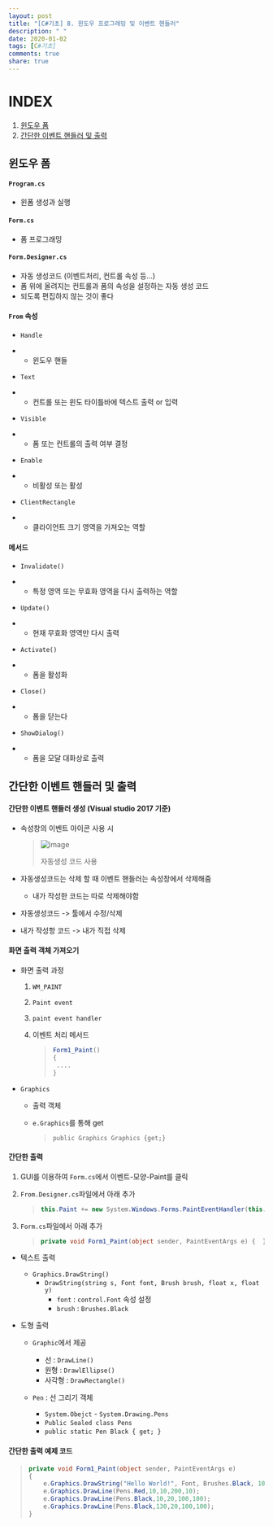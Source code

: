```yaml
---
layout: post
title: "[C#기초] 8. 윈도우 프로그래밍 및 이벤트 핸들러"
description: " "
date: 2020-01-02
tags: [C#기초]
comments: true
share: true
---
```


# INDEX

1. [윈도우 폼](#윈도우-폼)
2. [간단한 이벤트 핸들러 및 출력](#간단한-이벤트-핸들러-및-출력)



## 윈도우 폼

#### `Program.cs`

- 윈폼 생성과 실행

 

#### `Form.cs`

- 폼 프로그래밍

 

#### `Form.Designer.cs`

- 자동 생성코드 (이벤트처리, 컨트롤 속성 등…)
- 폼 위에 올려지는 컨트롤과 폼의 속성을 설정하는 자동 생성 코드
- 되도록 편집하지 않는 것이 좋다

 

#### `From` 속성

- `Handle`

- - 윈도우 핸들

- `Text`

- - 컨트롤 또는 윈도 타이틀바에 텍스트 출력 or 입력

- `Visible`

- - 폼 또는 컨트롤의 출력 여부 결정

- `Enable`

- -  비활성 또는 활성

- `ClientRectangle`

- - 클라이언트 크기 영역을 가져오는 역할

 

#### 메서드

- `Invalidate()`

- - 특정 영역 또는 무효화 영역을 다시 출력하는 역할

- `Update()`

- - 현재 무효화 영역만 다시 출력

- `Activate()`

- - 폼을 활성화

- `Close()`

- - 폼을 닫는다

- `ShowDialog()`

- - 폼을 모달 대화상로 출력

## 간단한 이벤트 핸들러 및 출력

#### 간단한 이벤트 핸들러 생성 (Visual studio 2017 기준)

* 속성창의 이벤트 아이콘 사용 시

  > ![image](https://github.com/colinch4/colinch4.github.io/blob/master/_posts/2020/C%23/images/이벤트핸들러_1.png?raw=true)
  >
  > 자동생성 코드 사용

* 자동생성코드는 삭제 할 때 이벤트 핸들러는 속성창에서 삭제해줌
  * 내가 작성한 코드는 따로 삭제해야함
* 자동생성코드 -> 툴에서 수정/삭제
* 내가 작성항 코드 -> 내가 직접 삭제



#### 화면 출력 객체 가져오기

* 화면 출력 과정

  1. `WM_PAINT`

  2. `Paint event`

  3. `paint event handler`

  4. 이벤트 처리 메서드

     > ```c#
     > Form1_Paint()
     > {
     > 	....
     > }
     > ```

* `Graphics`

  * 출력 객체

  * `e.Graphics`를 통해 get

    > `public Graphics Graphics {get;}`

#### 간단한 출력

1. GUI를 이용하여 `Form.cs`에서 이벤트-모양-Paint를 클릭

2. `From.Designer.cs`파일에서 아래 추가

   > ```c#
   > this.Paint += new System.Windows.Forms.PaintEventHandler(this.Form1_Paint);
   > ```

3. `Form.cs`파일에서 아래 추가

   > ```c#
   > private void Form1_Paint(object sender, PaintEventArgs e) {  }
   > ```

* 텍스트 출력

  * `Graphics.DrawString()`
    * `DrawString(string s, Font font, Brush brush, float x, float y)`
      * `font` : `control.Font` 속성 설정
      * `brush` : `Brushes.Black`

* 도형 출력

  * `Graphic`에서 제공

    * 선 : `DrawLine()`
    * 원형 : `DrawlEllipse()`
    * 사각형 : `DrawRectangle()`

  * `Pen` : 선 그리기 객체

    * `System.Obejct` - `System.Drawing.Pens`

    - `Public Sealed class Pens`
    - `public static Pen Black { get; }`

#### 간단한 출력 예제 코드

> ```c#
> private void Form1_Paint(object sender, PaintEventArgs e) 
> {
>     e.Graphics.DrawString("Hello World!", Font, Brushes.Black, 10, 10);
>     e.Graphics.DrawLine(Pens.Red,10,10,200,10);
>     e.Graphics.DrawLine(Pens.Black,10,20,100,100);
>     e.Graphics.DrawLine(Pens.Black,130,20,100,100);
> }
> ```

